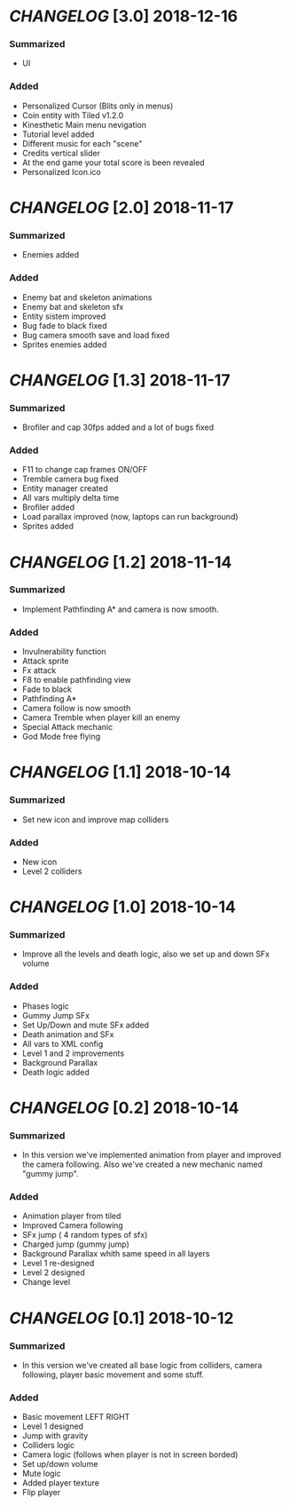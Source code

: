 # *CHANGELOG* [3.0]  2018-12-16

### Summarized
* UI

### Added

* Personalized Cursor (Blits only in menus)
* Coin entity with Tiled v1.2.0
* Kinesthetic Main menu nevigation
* Tutorial level added
* Different music for each "scene"
* Credits vertical slider
* At the end game your total score is been revealed
* Personalized Icon.ico 

# *CHANGELOG* [2.0]  2018-11-17

### Summarized

* Enemies added

### Added

* Enemy bat and skeleton animations
* Enemy bat and skeleton sfx
* Entity sistem improved
* Bug fade to black fixed
* Bug camera smooth save and load fixed
* Sprites enemies added

# *CHANGELOG* [1.3]  2018-11-17

### Summarized

* Brofiler and cap 30fps added and a lot of bugs fixed

### Added

* F11 to change cap frames ON/OFF
* Tremble camera bug fixed
* Entity manager created
* All vars multiply delta time
* Brofiler added
* Load parallax improved (now, laptops can run background)
* Sprites added


# *CHANGELOG* [1.2]  2018-11-14

### Summarized

* Implement Pathfinding A* and camera is now smooth. 

### Added

* Invulnerability function
* Attack sprite
* Fx attack
* F8 to enable pathfinding view
* Fade to black
* Pathfinding A*
* Camera follow is now smooth
* Camera Tremble when player kill an enemy
* Special Attack mechanic
* God Mode free flying

# *CHANGELOG* [1.1]  2018-10-14

### Summarized

* Set new icon and improve map colliders

### Added

* New icon
* Level 2 colliders

# *CHANGELOG* [1.0]  2018-10-14

### Summarized

* Improve all the levels and death logic, also we set up and down SFx volume

### Added

* Phases logic
* Gummy Jump SFx
* Set Up/Down and mute SFx added
* Death animation and SFx
* All vars to XML config
* Level 1 and 2 improvements
* Background Parallax 
* Death logic added

# *CHANGELOG* [0.2] 2018-10-14

### Summarized

* In this version we've implemented animation from player and improved the camera following. Also we've created a new mechanic named "gummy jump".

### Added

* Animation player from tiled
* Improved Camera following
* SFx jump ( 4 random types of sfx)
* Charged jump (gummy jump)
* Background Parallax whith same speed in all layers
* Level 1 re-designed
* Level 2 designed
* Change level


# *CHANGELOG* [0.1] 2018-10-12

### Summarized
* In this version we've created all base logic from colliders, camera following, player basic movement and some stuff.

### Added

* Basic movement LEFT RIGHT
* Level 1 designed
* Jump with gravity
* Colliders logic
* Camera logic (follows when player is not in screen borded)
* Set up/down volume
* Mute logic
* Added player texture
* Flip player






